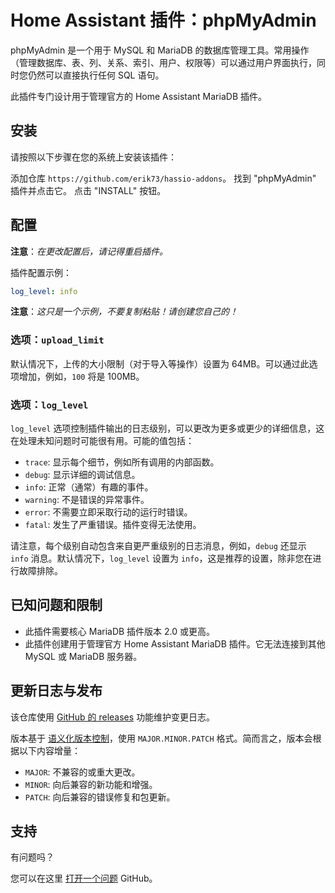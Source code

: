 # Home Assistant 插件：phpMyAdmin

phpMyAdmin 是一个用于 MySQL 和 MariaDB 的数据库管理工具。常用操作（管理数据库、表、列、关系、索引、用户、权限等）可以通过用户界面执行，同时您仍然可以直接执行任何 SQL 语句。

此插件专门设计用于管理官方的 Home Assistant MariaDB 插件。

## 安装

请按照以下步骤在您的系统上安装该插件：

添加仓库 `https://github.com/erik73/hassio-addons`。
找到 "phpMyAdmin" 插件并点击它。
点击 "INSTALL" 按钮。

## 配置

**注意**：_在更改配置后，请记得重启插件。_

插件配置示例：

```yaml
log_level: info
```

**注意**：_这只是一个示例，不要复制粘贴！请创建您自己的！_

### 选项：`upload_limit`

默认情况下，上传的大小限制（对于导入等操作）设置为 64MB。可以通过此选项增加，例如，`100` 将是 100MB。

### 选项：`log_level`

`log_level` 选项控制插件输出的日志级别，可以更改为更多或更少的详细信息，这在处理未知问题时可能很有用。可能的值包括：

- `trace`: 显示每个细节，例如所有调用的内部函数。
- `debug`: 显示详细的调试信息。
- `info`: 正常（通常）有趣的事件。
- `warning`: 不是错误的异常事件。
- `error`: 不需要立即采取行动的运行时错误。
- `fatal`: 发生了严重错误。插件变得无法使用。

请注意，每个级别自动包含来自更严重级别的日志消息，例如，`debug` 还显示 `info` 消息。默认情况下，`log_level` 设置为 `info`，这是推荐的设置，除非您在进行故障排除。

## 已知问题和限制

- 此插件需要核心 MariaDB 插件版本 2.0 或更高。
- 此插件创建用于管理官方 Home Assistant MariaDB 插件。它无法连接到其他 MySQL 或 MariaDB 服务器。

## 更新日志与发布

该仓库使用 [GitHub 的 releases][releases] 功能维护变更日志。

版本基于 [语义化版本控制][semver]，使用 `MAJOR.MINOR.PATCH` 格式。简而言之，版本会根据以下内容增量：

- `MAJOR`: 不兼容的或重大更改。
- `MINOR`: 向后兼容的新功能和增强。
- `PATCH`: 向后兼容的错误修复和包更新。

## 支持

有问题吗？

您可以在这里 [打开一个问题][issue] GitHub。

[addon-badge]: https://my.home-assistant.io/badges/supervisor_addon.svg
[addon]: https://my.home-assistant.io/redirect/supervisor_addon/?addon=a0d7b954_phpmyadmin&repository_url=https%3A%2F%2Fgithub.com%2Ferik73%2Frepository
[contributors]: https://github.com/erik73/addon-phpmyadmin/graphs/contributors
[discord-ha]: https://discord.gg/c5DvZ4e
[discord]: https://discord.me/hassioaddons
[forum]: https://community.home-assistant.io/t/home-assistant-community-add-on-phpmyadmin/171729?u=frenck
[frenck]: https://github.com/frenck
[issue]: https://github.com/erik73/addon-phpmyadmin/issues
[reddit]: https://reddit.com/r/homeassistant
[releases]: https://github.com/erik73/addon-phpmyadmin/releases
[semver]: https://semver.org/spec/v2.0.0.html